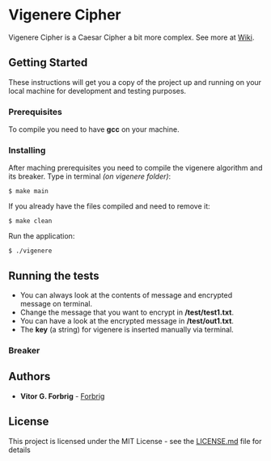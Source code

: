 # Vigenere Cipher

Vigenere Cipher is a Caesar Cipher a bit more complex. See more at [Wiki](https://en.wikipedia.org/wiki/Vigen%C3%A8re_cipher).

## Getting Started

These instructions will get you a copy of the project up and running on your local machine for development and testing purposes.

### Prerequisites

To compile you need to have **gcc** on your machine.  

### Installing

After maching prerequisites you need to compile the vigenere algorithm and its breaker. Type in terminal _(on vigenere folder)_:

```
$ make main
```

If you already have the files compiled and need to remove it:  

```
$ make clean
```
Run the application:

```
$ ./vigenere
```

## Running the tests

* You can always look at the contents of message and encrypted message on terminal.  
* Change the message that you want to encrypt in **/test/test1.txt**.  
* You can have a look at the encrypted message in **/test/out1.txt**.  
* The **key** (a string) for vigenere is inserted manually via terminal.  

### Breaker



## Authors

* **Vitor G. Forbrig** - [Forbrig](https://github.com/Forbrig)

## License

This project is licensed under the MIT License - see the [LICENSE.md](LICENSE.md) file for details
